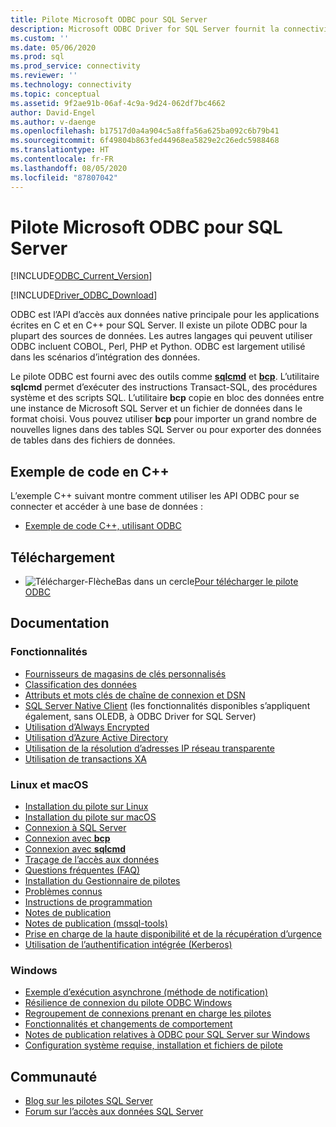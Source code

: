 ```yaml
---
title: Pilote Microsoft ODBC pour SQL Server
description: Microsoft ODBC Driver for SQL Server fournit la connectivité à SQL Server et Azure SQL Database via les API ODBC standard.
ms.custom: ''
ms.date: 05/06/2020
ms.prod: sql
ms.prod_service: connectivity
ms.reviewer: ''
ms.technology: connectivity
ms.topic: conceptual
ms.assetid: 9f2ae91b-06af-4c9a-9d24-062df7bc4662
author: David-Engel
ms.author: v-daenge
ms.openlocfilehash: b17517d0a4a904c5a8ffa56a625ba092c6b79b41
ms.sourcegitcommit: 6f49804b863fed44968ea5829e2c26edc5988468
ms.translationtype: HT
ms.contentlocale: fr-FR
ms.lasthandoff: 08/05/2020
ms.locfileid: "87807042"
---
```

# <a name="microsoft-odbc-driver-for-sql-server"></a>Pilote Microsoft ODBC pour SQL Server

[!INCLUDE[ODBC_Current_Version](../../includes/odbc-latest-release.md)]

[!INCLUDE[Driver_ODBC_Download](../../includes/driver_odbc_download.md)]

ODBC est l’API d’accès aux données native principale pour les applications écrites en C et en C++ pour SQL Server. Il existe un pilote ODBC pour la plupart des sources de données. Les autres langages qui peuvent utiliser ODBC incluent COBOL, Perl, PHP et Python. ODBC est largement utilisé dans les scénarios d’intégration des données.

Le pilote ODBC est fourni avec des outils comme [**sqlcmd**](../../tools/sqlcmd-utility.md) et [**bcp**](../../tools/bcp-utility.md). L’utilitaire **sqlcmd** permet d’exécuter des instructions Transact-SQL, des procédures système et des scripts SQL. L’utilitaire **bcp** copie en bloc des données entre une instance de Microsoft SQL Server et un fichier de données dans le format choisi. Vous pouvez utiliser **bcp** pour importer un grand nombre de nouvelles lignes dans des tables SQL Server ou pour exporter des données de tables dans des fichiers de données.  

## <a name="code-example-in-c"></a>Exemple de code en C++

L’exemple C++ suivant montre comment utiliser les API ODBC pour se connecter et accéder à une base de données :

- [Exemple de code C++, utilisant ODBC](../../odbc/reference/sample-odbc-program.md)

## <a name="download"></a>Téléchargement

- ![Télécharger-FlècheBas dans un cercle](../../ssms/media/download-icon.png)[Pour télécharger le pilote ODBC](download-odbc-driver-for-sql-server.md)

## <a name="documentation"></a>Documentation

### <a name="features"></a>Fonctionnalités

- [Fournisseurs de magasins de clés personnalisés](../../connect/odbc/custom-keystore-providers.md)
- [Classification des données](../../connect/odbc/data-classification.md)
- [Attributs et mots clés de chaîne de connexion et DSN](dsn-connection-string-attribute.md)
- [SQL Server Native Client](../../relational-databases/native-client/features/sql-server-native-client-features.md) (les fonctionnalités disponibles s’appliquent également, sans OLEDB, à ODBC Driver for SQL Server)
- [Utilisation d’Always Encrypted](../../connect/odbc/using-always-encrypted-with-the-odbc-driver.md)
- [Utilisation d’Azure Active Directory](../../connect/odbc/using-azure-active-directory.md)
- [Utilisation de la résolution d’adresses IP réseau transparente](../../connect/odbc/using-transparent-network-ip-resolution.md)
- [Utilisation de transactions XA](../../connect/odbc/use-xa-with-dtc.md)

### <a name="linux-and-macos"></a>Linux et macOS

- [Installation du pilote sur Linux](../../connect/odbc/linux-mac/installing-the-microsoft-odbc-driver-for-sql-server.md)
- [Installation du pilote sur macOS](../../connect/odbc/linux-mac/install-microsoft-odbc-driver-sql-server-macos.md)
- [Connexion à SQL Server](../../connect/odbc/linux-mac/connection-string-keywords-and-data-source-names-dsns.md)
- [Connexion avec **bcp**](../../connect/odbc/linux-mac/connecting-with-bcp.md)
- [Connexion avec **sqlcmd**](../../connect/odbc/linux-mac/connecting-with-sqlcmd.md)
- [Traçage de l’accès aux données](../../connect/odbc/linux-mac/data-access-tracing-with-the-odbc-driver-on-linux.md)
- [Questions fréquentes (FAQ)](../../connect/odbc/linux-mac/frequently-asked-questions-faq-for-odbc-linux.md)
- [Installation du Gestionnaire de pilotes](../../connect/odbc/linux-mac/installing-the-driver-manager.md)
- [Problèmes connus](../../connect/odbc/linux-mac/known-issues-in-this-version-of-the-driver.md)
- [Instructions de programmation](../../connect/odbc/linux-mac/programming-guidelines.md)
- [Notes de publication](../../connect/odbc/linux-mac/release-notes-odbc-sql-server-linux-mac.md)
- [Notes de publication (mssql-tools)](../../connect/odbc/linux-mac/release-notes-tools.md)
- [Prise en charge de la haute disponibilité et de la récupération d’urgence](../../connect/odbc/linux-mac/odbc-driver-on-linux-support-for-high-availability-disaster-recovery.md)
- [Utilisation de l’authentification intégrée (Kerberos)](../../connect/odbc/linux-mac/using-integrated-authentication.md)

### <a name="windows"></a>Windows

- [Exemple d’exécution asynchrone (méthode de notification)](../../connect/odbc/windows/asynchronous-execution-notification-method-sample.md)
- [Résilience de connexion du pilote ODBC Windows](../../connect/odbc/windows/connection-resiliency-in-the-windows-odbc-driver.md)
- [Regroupement de connexions prenant en charge les pilotes](../../connect/odbc/windows/driver-aware-connection-pooling-in-the-odbc-driver-for-sql-server.md)
- [Fonctionnalités et changements de comportement](../../connect/odbc/windows/features-of-the-microsoft-odbc-driver-for-sql-server-on-windows.md)
- [Notes de publication relatives à ODBC pour SQL Server sur Windows](windows/release-notes-odbc-sql-server-windows.md)
- [Configuration système requise, installation et fichiers de pilote](../../connect/odbc/windows/system-requirements-installation-and-driver-files.md)

## <a name="community"></a>Communauté

- [Blog sur les pilotes SQL Server](https://techcommunity.microsoft.com/t5/SQL-Server/bg-p/SQLServer/label-name/SQLServerDrivers)  
- [Forum sur l’accès aux données SQL Server](https://social.technet.microsoft.com/Forums/en/sqldataaccess/threads)  
